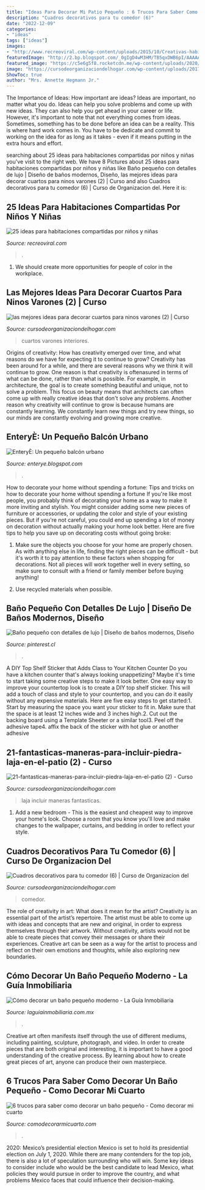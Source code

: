 ```yaml
---
title: "Ideas Para Decorar Mi Patio Pequeño : 6 Trucos Para Saber Como Decorar Un Baño Pequeño"
description: "Cuadros decorativos para tu comedor (6)"
date: "2022-12-09"
categories:
- "ideas"
tags: ["ideas"]
images:
- "http://www.recreoviral.com/wp-content/uploads/2015/10/Creativas-habitaciones-compartidas-por-niños-y-niñas-4.jpg"
featuredImage: "http://2.bp.blogspot.com/_0gIgD4wM3HM/TB5qxDWB6pI/AAAAAAAAAZI/904ncqg70gk/s1600/Balcones+pequeños+2.jpg"
featured_image: "https://c5e6g5f8.rocketcdn.me/wp-content/uploads/2020/09/2882585-2.jpg"
image: "https://cursodeorganizaciondelhogar.com/wp-content/uploads/2017/12/las-mejores-ideas-para-decorar-cuartos-para-ninos-varones-2.jpg"
ShowToc: true
author: "Mrs. Annette Hegmann Jr."
---
```



The Importance of Ideas: How important are ideas?
Ideas are important, no matter what you do. Ideas can help you solve problems and come up with new ideas. They can also help you get ahead in your career or life.
However, it's important to note that not everything comes from ideas. Sometimes, something has to be done before an idea can be a reality. This is where hard work comes in. You have to be dedicate and commit to working on the idea for as long as it takes - even if it means putting in the extra hours and effort.

	

		
searching about 25 ideas para habitaciones compartidas por niños y niñas you've visit to the right web. We have 8 Pictures about 25 ideas para habitaciones compartidas por niños y niñas like Baño pequeño con detalles de lujo | Diseño de baños modernos, Diseño, las mejores ideas para decorar cuartos para ninos varones (2) | Curso and also Cuadros decorativos para tu comedor (6) | Curso de Organizacion del. Here it is:
		
    
## 25 Ideas Para Habitaciones Compartidas Por Niños Y Niñas

<img loading=lazy src="http://www.recreoviral.com/wp-content/uploads/2015/10/Creativas-habitaciones-compartidas-por-niños-y-niñas-4.jpg" onerror="this.onerror=null;this.src='https://tse2.mm.bing.net/th?id=OIP.R0UxAKtckb5nkf4kS92wUQHaHJ&amp;pid=15.1';" alt="25 ideas para habitaciones compartidas por niños y niñas">

_Source: recreoviral.com_

>. 

	

1. We should create more opportunities for people of color in the workplace.

    
## Las Mejores Ideas Para Decorar Cuartos Para Ninos Varones (2) | Curso

<img loading=lazy src="https://cursodeorganizaciondelhogar.com/wp-content/uploads/2017/12/las-mejores-ideas-para-decorar-cuartos-para-ninos-varones-2.jpg" onerror="this.onerror=null;this.src='https://tse1.mm.bing.net/th?id=OIP.-XD-kmibeu5Y8hGvvoIXtQHaLH&amp;pid=15.1';" alt="las mejores ideas para decorar cuartos para ninos varones (2) | Curso">

_Source: cursodeorganizaciondelhogar.com_

>cuartos varones interiores. 

	

Origins of creativity: How has creativity emerged over time, and what reasons do we have for expecting it to continue to grow?
Creativity has been around for a while, and there are several reasons why we think it will continue to grow. One reason is that creativity is oftenasured in terms of what can be done, rather than what is possible. For example, in architecture, the goal is to create something beautiful and unique, not to solve a problem. This focus on beauty means that architects can often come up with really creative ideas that don't solve any problems. Another reason why creativity will continue to grow is because humans are constantly learning. We constantly learn new things and try new things, so our minds are constantly evolving and growing more creative.

    
## EnteryÈ: Un Pequeño Balcón Urbano

<img loading=lazy src="http://2.bp.blogspot.com/_0gIgD4wM3HM/TB5qxDWB6pI/AAAAAAAAAZI/904ncqg70gk/s1600/Balcones+pequeños+2.jpg" onerror="this.onerror=null;this.src='https://tse1.mm.bing.net/th?id=OIP.j3MAoQLkh15S-TEbgpsE-AHaFF&amp;pid=15.1';" alt="EnteryÈ: Un pequeño balcón urbano">

_Source: enterye.blogspot.com_

>. 

	

How to decorate your home without spending a fortune: Tips and tricks on how to decorate your home without spending a fortune
If you're like most people, you probably think of decorating your home as a way to make it more inviting and stylish. You might consider adding some new pieces of furniture or accessories, or updating the color and style of your existing pieces. But if you're not careful, you could end up spending a lot of money on decoration without actually making your home look better. Here are five tips to help you save up on decorating costs without going broke: 
1. Make sure the objects you choose for your home are properly chosen. As with anything else in life, finding the right pieces can be difficult - but it's worth it to pay attention to these factors when shopping for decorations. Not all pieces will work together well in every setting, so make sure to consult with a friend or family member before buying anything! 

2. Use recycled materials when possible.

    
## Baño Pequeño Con Detalles De Lujo | Diseño De Baños Modernos, Diseño

<img loading=lazy src="https://i.pinimg.com/736x/f3/ab/d4/f3abd4191314e9a3fc1d147c0603462d.jpg" onerror="this.onerror=null;this.src='https://tse2.mm.bing.net/th?id=OIP.sfjtvGE3gX-MiJ9etVk8VAHaLH&amp;pid=15.1';" alt="Baño pequeño con detalles de lujo | Diseño de baños modernos, Diseño">

_Source: pinterest.cl_

>. 

	

A DIY Top Shelf Sticker that Adds Class to Your Kitchen Counter
Do you have a kitchen counter that's always looking unappetizing? Maybe it's time to start taking some creative steps to make it look better. One easy way to improve your countertop look is to create a DIY top shelf sticker. This will add a touch of class and style to your countertop, and you can do it easily without any expensive materials. Here are five easy steps to get started:1. Start by measuring the space you want your sticker to fit in. Make sure that the space is at least 12 inches wide and 3 inches high.2. Cut out the backing board using a Template Sheeter or a similar tool3. Peel off the adhesive tape4. affix the back of the sticker with hot glue or another adhesive
    
## 21-fantasticas-maneras-para-incluir-piedra-laja-en-el-patio (2) - Curso

<img loading=lazy src="https://cursodeorganizaciondelhogar.com/wp-content/uploads/2017/03/21-fantasticas-maneras-para-incluir-piedra-laja-en-el-patio-2.jpg" onerror="this.onerror=null;this.src='https://tse2.mm.bing.net/th?id=OIP.xEaf3gAD2RqJCEHgjHayrQHaKA&amp;pid=15.1';" alt="21-fantasticas-maneras-para-incluir-piedra-laja-en-el-patio (2) - Curso">

_Source: cursodeorganizaciondelhogar.com_

>laja incluir maneras fantasticas. 

	

1. Add a new bedroom - This is the easiest and cheapest way to improve your home's look. Choose a room that you know you'll love and make changes to the wallpaper, curtains, and bedding in order to reflect your style.

    
## Cuadros Decorativos Para Tu Comedor (6) | Curso De Organizacion Del

<img loading=lazy src="https://cursodeorganizaciondelhogar.com/wp-content/uploads/2016/07/Cuadros-decorativos-para-tu-comedor-6.jpg" onerror="this.onerror=null;this.src='https://tse2.mm.bing.net/th?id=OIP.7PfUo_l0fO6Kcl2d577caQHaKH&amp;pid=15.1';" alt="Cuadros decorativos para tu comedor (6) | Curso de Organizacion del">

_Source: cursodeorganizaciondelhogar.com_

>comedor. 

	

The role of creativity in art: What does it mean for the artist?
Creativity is an essential part of the artist’s repertoire. The artist must be able to come up with ideas and concepts that are new and original, in order to express themselves through their artwork. Without creativity, artists would not be able to create pieces that convey their messages or share their experiences. Creative art can be seen as a way for the artist to process and reflect on their own emotions and thoughts, while also exploring new boundaries.

    
## Cómo Decorar Un Baño Pequeño Moderno - La Guía Inmobiliaria

<img loading=lazy src="https://c5e6g5f8.rocketcdn.me/wp-content/uploads/2020/09/2882585-2.jpg" onerror="this.onerror=null;this.src='https://tse4.mm.bing.net/th?id=OIP.NCQMH3yPn_fzvy9-c2xCLwHaE8&amp;pid=15.1';" alt="Cómo decorar un baño pequeño moderno - La Guía Inmobiliaria">

_Source: laguiainmobiliaria.com.mx_

>. 

	

Creative art often manifests itself through the use of different mediums, including painting, sculpture, photograph, and video. In order to create pieces that are both original and interesting, it is important to have a good understanding of the creative process. By learning about how to create great pieces of art, anyone can produce their own masterpiece.

    
## 6 Trucos Para Saber Como Decorar Un Baño Pequeño - Como Decorar Mi Cuarto

<img loading=lazy src="https://comodecorarmicuarto.com/wp-content/uploads/2019/08/ideas-de-como-decorar-un-baño-pequeño.jpg" onerror="this.onerror=null;this.src='https://tse4.mm.bing.net/th?id=OIP.BQbOPA8YneNuNNq3cRdw2wAAAA&amp;pid=15.1';" alt="6 trucos para saber como decorar un baño pequeño - Como decorar mi cuarto">

_Source: comodecorarmicuarto.com_

>. 

	

2020: Mexico’s presidential election
Mexico is set to hold its presidential election on July 1, 2020. While there are many contenders for the top job, there is also a lot of speculation surrounding who will win. Some key ideas to consider include who would be the best candidate to lead Mexico, what policies they would pursue in order to improve the country, and what problems Mexico faces that could influence their decision-making.

